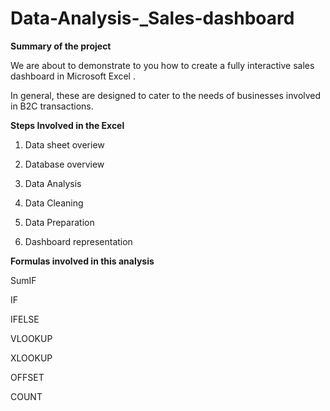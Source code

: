 # Data-Analysis-_Sales-dashboard


**Summary of the project**

We are about to demonstrate to you how to create a fully interactive sales dashboard in Microsoft Excel . 

In general, these are designed to cater to the needs of businesses involved in B2C transactions.

**Steps Involved in the Excel**

1. Data sheet overiew

2. Database overview

3.  Data Analysis

4.  Data Cleaning

5.  Data Preparation

6.  Dashboard representation

**Formulas involved in this analysis**

SumIF

IF

IFELSE

VLOOKUP

XLOOKUP

OFFSET

COUNT


